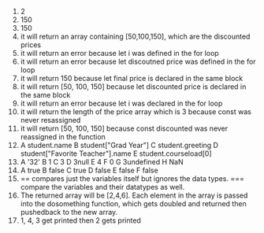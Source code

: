 1. 2
2. 150
3. 150
4. it will return an array containing [50,100,150], which are the discounted prices
5. it will return an error because let i was defined in the for loop
6. it will return an error because let discoutned price was defined in the for loop
7. it will return 150 because let final price is declared in the same block
8. it will return [50, 100, 150] because let discounted price is declared in the same block
9. it will return an error because let i was declared in the for loop
10. it will return the length of the price array which is 3  because const was never resassigned
11. it will return [50, 100, 150] because const discounted was never reassigned in the function
12. A student.name
    B student["Grad Year"]
    C student.greeting
    D student["Favorite Teacher"].name
    E student.courseload[0]
13. A '32'
    B 1
    C 3
    D 3null
    E 4
    F 0
    G 3undefined
    H NaN
14. A true
    B false
    C true
    D false
    E false
    F false
15. == compares just the variables itself but ignores the data types. === compare the variables and their datatypes as well. 
17. The returned array will be [2,4,6]. Each element in the array is passed into the dosomething function, which gets doubled and returned then pushedback to the new array.
18. 1, 4, 3 get printed then 2 gets printed 
